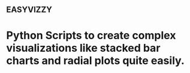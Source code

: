 ## EASYVIZZY

# Python Scripts to create complex visualizations like stacked bar charts and radial plots quite easily.